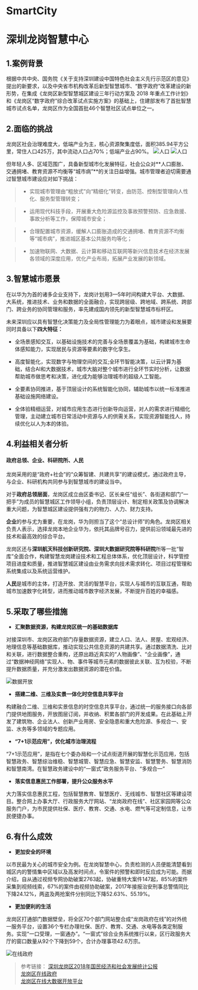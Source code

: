 # SmartCity

# 深圳龙岗智慧中心

## 1.案例背景

根据中共中央、国务院《关于支持深圳建设中国特色社会主义先行示范区的意见》提出的新要求，以及中央省市机构改革后新型智慧城市、“数字政府”改革建设的新形势，在集成《龙岗区新型智慧城区建设三年行动方案及 2018 年重点工作计划》和《龙岗区“数字政府”综合改革试点实施方案》的基础上，住建部发布了首批智慧城市试点名单，龙岗区作为全国首批46个智慧社区试点单位之一。



## 2.面临的挑战

龙岗区社会治理难度大，低端产业为主，核心资源聚集度低，面积385.94平方公里，常住人口425万，其中流动人口占70%；低端产业占90%。
![人口](https://ae01.alicdn.com/kf/H9f672fe82da642f6b70cb058e3b4f6f3f.png)
![人口](https://ae01.alicdn.com/kf/H28707980a1d343dd957b82633aa6b80fP.png)

但年轻人多、区域范围广，具备新型城市化发展特征，社会公众对**人口膨胀、交通拥堵、教育资源不均衡等“城市病”**的关注日益增强。城市管理者迫切需要通过智慧城市建设应对如下挑战：

>- 实现城市管理由“粗放式”向“精细化”转变，由防范、控制型管理向人性化、服务型管理转变；

>- 运用现代科技手段，开展重大危险源监控及事故预警预防、应急救援、事故分析等工作，保障城市安全；

> - 合理配置城市资源，缓解人口膨胀造成的交通拥堵、教育资源不均衡等“城市病”，推进城区基本公共服务均等化；

>- 加速物联网、大数据、云计算和移动互联网等新兴信息技术在经济发展各领域的深度应用，优化产业布局，拓展产业发展的新领域。

## 3.智慧城市愿景

在以华为为首的诸多企业支持下，龙岗计划用3—5年时间构建大平台、大数据、大系统，推进技术、业务和数据的全面融合，实现跨层级、跨地域、跨系统、跨部门、跨业务的协同管理和服务，率先建成国内领先的新型智慧城市标杆区。

未来深圳应以具有智慧化决策能力及全局性管理能力为着眼点，城市建设和发展要同时具备以下**四大特征：**

- 全场景感知交互，以基础设施技术的完善与全场景覆盖为基础，构建城市生命体感知能力，实现居民与资源等要素的数字化孪生。

- 高度智能化，实现数字与物理空间的交互;全环节智能决策，以云计算为基础，结合AI和大数据技术，城市大脑对整个城市进行全环节实时分析，让数据帮助城市做思考和决策，进化成为能够治理城市的超级人工智能。

- 全要素协同推进，基于顶层设计的系统智能化协同，辅助城市以统一标准推进基础设施网络建设。

- 全体验精细运营，对城市应用生态进行创新导向运营，对人的需求进行精细化管理，主动建立城市日常活动中资源与人的供需关系，实现资源智能找人，持续优化以人为本的体验。


## 4.利益相关者分析

#### 政府总领、企业、科研院所、人民

龙岗采用的是“政府+社会”的“众筹智建、共建共享”的建设模式，通过政府主导，与企业、科研机构共同参与到智慧城市的建设当中。

对于**政府总领层面**，龙岗区成立由区委书记、区长亲任“组长”、各街道和部门“一把手”为成员的智慧城区工作领导小组，负责顶层设计、制定相关政策及协调解决重大问题，为智慧城区建设提供强有力的物力、人力、财力支持。

**企业**的参与尤为重要，在龙岗，华为则担当了这个“总设计师”的角色。龙岗区相关负责人表示，选择龙岗本地企业华为，依托其品牌号召力，提供前沿领域最先进的技术和最高效的综合平台。

龙岗区还与**深圳航天科技创新研究院、深圳大数据研究院等科研院**所等一批“智库”全面合作，构建智慧龙岗建设技术和工程总体体系，优化顶层设计，科学管控项目进度和质量，推进智慧城区建设由业务需求向技术需求转化、项目过程管理和系统集成以及系统运营维护。

**人民**是城市的主体，打造开放、灵活的智慧平台，实现人与城市的互联互通，帮助城市加速数字化转型，进而推动城市数字经济发展，不断提升百姓的幸福感。 

## 5.采取了哪些措施


- **汇聚数据资源，构建龙岗区统一的基础数据库**

对接深圳市、龙岗区政府部门存量数据资源，建立人口、法人、房屋、宏观经济、地理信息等基础数据库，推动实现公共信息资源的共建共享。通过数据清洗、比对和关联，进行数据整合重构，还原出趋近真实的“人物画像”、“企业画像”，通过“数据神经网络”实现人、物、事件等城市元素的数据彼此关联、互为校验，不断提升数据质量，并充分激发出数据资源的潜在价值。

![数据开放](https://ae01.alicdn.com/kf/H7a2feff2039c41de9bca543c8ee98ee7m.png)

- **搭建二维、三维及实景一体化时空信息共享平台**

构建融合二维、三维和实景信息的时空信息共享平台，通过统一的服务接口向各部门提供地图服务，开放图层订阅，并收纳、积累各部门的开发成果。在此基础上开发了建筑物、企业法人、创新产业用房、安全隐患和重大危险源、多规合一、安监、水务等多领域的专题应用。

- **“7+1示范应用”，优化城市治理流程**

 “7+1示范应用”，是指在七个委办局和一个试点街道开展的智慧化示范应用，包括智慧政务、智慧综治维稳、智慧城管、智慧应急、智慧安监、智慧警务、智慧消防和智慧南湾。在智慧政务建设中的“一窗式”政务服务平台、“多规合一”

- **落实信息惠民工作部署，提升公众服务水平**

大力落实信息惠民工程，包括智慧教育、智慧医疗、无线城市、智慧社区等建设项目。整合网上办事大厅、行政服务大厅网站、“龙岗政府在线”、社区家园网等公众服务门户，为市民提供社保、医疗、教育、交通、水电、燃气等可定制信息，让市民便捷办事。


## 6.有什么成效

  - **更加安全的环境**

以市民最为关心的城市安全为例。在龙岗智慧中心，负责检测的人员便能清楚看到城区内的警情集中区域以及高发时间点，令案件的预警和即时反应成为可能。而据介绍，自从通过视频专网协助破案2763起，协破重特大案件147起，85%的案件采集到视频线索，67%的案件由视频协助破案，2017年接报治安刑事总警情同比下降24.12%，两盗及两抢案件分别同比下降52.63%、55.19%。



  - **更加便利的生活**

龙岗区打通部门数据壁垒，将全区70个部门网站整合成“龙岗政府在线”的对外统一服务平台，设置36个专栏办理社保、医疗、教育、交通、水电等各类定制服务。实现“一口受理，一窗通办”。“一窗式”综合业务系统推行以来，区行政服务大厅的窗口数量从92个下降到59个，合计办理事项42.6万宗。

![在线政府](https://ae01.alicdn.com/kf/H2e0634201dc74bb7a6e8b25e9a08e724J.png)

> 参考链接：
[深圳龙岗区2018年国民经济和社会发展统计公报](https://01234.info/xianji/13584.html)  
[龙岗区在线政府](https://01234.info/xianji/13584.html)  
[龙岗区在线大数据开放平台](http://apps.lg.gov.cn/analysis/index.html)  
